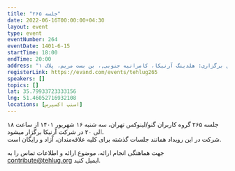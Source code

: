 ```yaml
---
title: "جلسه ۲۶۵"
date: 2022-06-16T00:00:00+04:30
layout: event
type: event
eventNumber: 264
eventDate: 1401-6-15
startTime: 18:00
endTime: 20:00
address: "محل برگزاری: هلدینگ آرنیکا، کامرانیه جنوبی,، بن بست مریم، پلاک ۱"
registerLink: https://evand.com/events/tehlug265
speakers: []
topics: []
lat: 35.79933723333156
lng: 51.46052716932108
locations: [اسنپ اکسپرس]
---
```

جلسه ۲۶۵ گروه کاربران گنو/لینوکس تهران، سه شنبه ۱۶  شهریور ۱۴۰۱ از ساعت ۱۸ الی ۲۰ در شرکت آرنیکا برگزار میشود.  
شرکت در این رویداد همانند جلسات گذشته برای کلیه علاقه‌مندان، آزاد و رایگان است.  
  

جهت هماهنگی انجام ارائه، موضوع ارائه و اطلاعات تماس را به contribute@tehlug.org ایمیل کنید.
